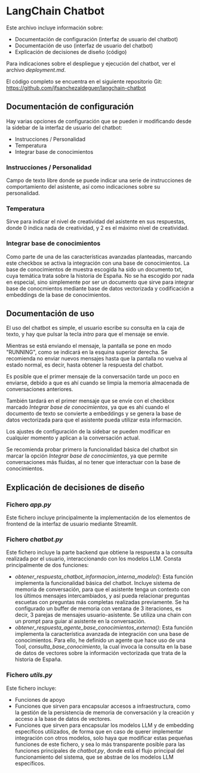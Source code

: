 # LangChain Chatbot

Este archivo incluye información sobre:
- Documentación de configuración (interfaz de usuario del chatbot)
- Documentación de uso (interfaz de usuario del chatbot)
- Explicación de decisiones de diseño (código)

Para indicaciones sobre el despliegue y ejecución del chatbot, ver el archivo _deployment.md_.

El código completo se encuentra en el siguiente repositorio Git:
https://github.com/jfsanchezaldeguer/langchain-chatbot

## Documentación de configuración
Hay varias opciones de configuración que se pueden ir modificando desde la sidebar de la interfaz de usuario del chatbot:
- Instrucciones / Personalidad
- Temperatura
- Integrar base de conocimientos

### Instrucciones / Personalidad
Campo de texto libre donde se puede indicar una serie de instrucciones de comportamiento del asistente, así como indicaciones sobre su personalidad. 

### Temperatura
Sirve para indicar el nivel de creatividad del asistente en sus respuestas, donde 0 indica nada de creatividad, y 2 es el máximo nivel de creatividad.

### Integrar base de conocimientos
Como parte de una de las características avanzadas planteadas, marcando este checkbox se activa la integración con una base de conocimientos.
La base de conocimientos de muestra escogida ha sido un documento txt, cuya temática trata sobre la historia de España. No se ha escogido por nada en especial, sino simplemente por ser un documento que sirve para integrar base de conocmientos mediante base de datos vectorizada y codificación a embeddings de la base de conocimientos.


## Documentación de uso

El uso del chatbot es simple, el usuario escribe su consulta en la caja de texto, y hay que pulsar la tecla _intro_ para que el mensaje se envíe.

Mientras se está enviando el mensaje, la pantalla se pone en modo "RUNNING", como se indicará en la esquina superior derecha. Se recomienda no enviar nuevos mensajes hasta que la pantalla no vuelva al estado normal, es decir, hasta obtener la respuesta del chatbot.

Es posible que el primer mensaje de la conversación tarde un poco en enviarse, debido a que es ahí cuando se limpia la memoria almacenada de conversaciones anteriores.

También tardará en el primer mensaje que se envíe con el checkbox marcado _Integrar base de conocimientos_, ya que es ahí cuando el documento de texto se convierte a embeddings y se genera la base de datos vectorizada para que el asistente pueda utilizar esta información.

Los ajustes de configuración de la sidebar se pueden modificar en cualquier momento y aplican a la conversación actual.

Se recomienda probar primero la funcionalidad básica del chatbot sin marcar la opción _Integrar base de conocimientos_, ya que permite conversaciones más fluidas, al no tener que interactuar con la base de conocimientos.

## Explicación de decisiones de diseño

### Fichero _app.py_
Este fichero incluye principalmente la implementación de los elementos de frontend de la interfaz de usuario mediante Streamlit.

### Fichero _chatbot.py_
Este fichero incluye la parte backend que obtiene la respuesta a la consulta realizada por el usuario, interaccionando con los modelos LLM.
Consta principalmente de dos funciones:
- _obtener_respuesta_chatbot_informacion_interna_modelo()_: Esta función implementa la funcionalidad básica del chatbot. Incluye sistema de memoria de conversación, para que el asistente tenga un contexto con los últimos mensajes intercambiados, y así pueda relacionar preguntas escuetas con preguntas más completas realizadas previamente.
Se ha configurado un buffer de memoria con ventana de 3 iteraciones, es decir, 3 parejas de mensajes usuario-asistente.
Se utiliza una chain con un prompt para guiar al asistente en la conversación.
- _obtener_respuesta_agente_base_conocimientos_externa()_: Esta función implementa la característica avanzada de integración con una base de conocimientos. Para ello, he definido un agente que hace uso de una Tool, _consulta_base_conocimiento_, la cual invoca la consulta en la base de datos de vectores sobre la información vectorizada que trata de la historia de España.

### Fichero _utils.py_
Este fichero incluye:
- Funciones de apoyo
- Funciones que sirven para encapsular accesos a infraestructura, como la gestión de la persistencia de memoria de conversación y la creación y acceso a la base de datos de vectores.
- Funciones que sirven para encapsular los modelos LLM y de embedding específicos utilizados, de forma que en caso de querer implementar integración con otros modelos, solo haya que modificar estas pequeñas funciones de este fichero, y sea lo más transparente posible para las funciones principales de _chatbot.py_, donde está el flujo principal del funcionamiento del sistema, que se abstrae de los modelos LLM específicos.